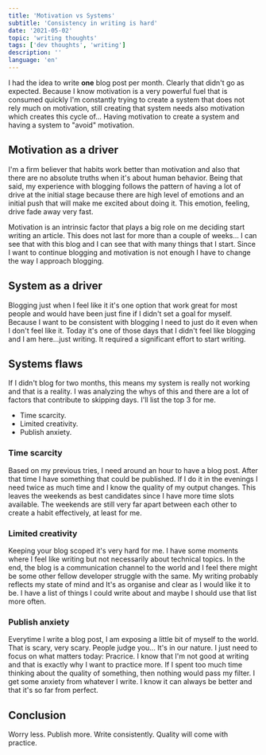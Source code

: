 ```yaml
---
title: 'Motivation vs Systems'
subtitle: 'Consistency in writing is hard'
date: '2021-05-02'
topic: 'writing thoughts'
tags: ['dev thoughts', 'writing']
description: ''
language: 'en'
---
```


I had the idea to write **one** blog post per month. Clearly that didn't go as expected. Because I know motivation is a very powerful fuel that is consumed quickly I'm constantly trying to create a system that does not rely much on motivation, still creating that system needs also motivation which creates this cycle of... Having motivation to create a system and having a system to "avoid" motivation.

## Motivation as a driver

I'm a firm believer that habits work better than motivation and also that there are no absolute truths when it's about human behavior. Being that said, my experience with blogging follows the pattern of having a lot of drive at the initial stage because there are high level of emotions and an initial push that will make me excited about doing it. This emotion, feeling, drive fade away very fast.

Motivation is an intrinsic factor that plays a big role on me deciding start writing an article. This does not last for more than a couple of weeks... I can see that with this blog and I can see that with many things that I start. Since I want to continue blogging and motivation is not enough I have to change the way I approach blogging.

## System as a driver

Blogging just when I feel like it it's one option that work great for most people and would have been just fine if I didn't set a goal for myself. Because I want to be consistent with blogging I need to just do it even when I don't feel like it. Today it's one of those days that I didn't feel like blogging and I am here...just writing. It required a significant effort to start writing.

## Systems flaws

If I didn't blog for two months, this means my system is really not working and that is a reality. I was analyzing the whys of this and there are a lot of factors that contribute to skipping days. I'll list the top 3 for me.

- Time scarcity.
- Limited creativity.
- Publish anxiety.

### Time scarcity

Based on my previous tries, I need around an hour to have a blog post. After that time I have something that could be published. If I do it in the evenings I need twice as much time and I know the quality of my output changes. This leaves the weekends as best candidates since I have more time slots available. The weekends are still very far apart between each other to create a habit effectively, at least for me.

### Limited creativity

Keeping your blog scoped it's very hard for me. I have some moments where I feel like writing but not necessarily about technical topics. In the end, the blog is a communication channel to the world and I feel there might be some other fellow developer struggle with the same. My writing probably reflects my state of mind and It's as organise and clear as I would like it to be. I have a list of things I could write about and maybe I should use that list more often.

### Publish anxiety

Everytime I write a blog post, I am exposing a little bit of myself to the world. That is scary, very scary. People judge you... It's in our nature. I just need to focus on what matters today: Pracrice. I know that I'm not good at writing and that is exactly why I want to practice more. If I spent too much time thinking about the quality of something, then nothing would pass my filter. I get some anxiety from whatever I write. I know it can always be better and that it's so far from perfect.

## Conclusion

Worry less. Publish more. Write consistently. Quality will come with practice.
